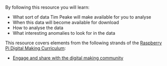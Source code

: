 By following this resource you will learn:

- What sort of data Tim Peake will make available for you to analyse
- When this data will become available for download
- How to analyse the data
- What interesting anomalies to look for in the data

This resource covers elements from the following strands of the [Raspberry Pi Digital Making Curriculum](https://www.raspberrypi.org/curriculum/):

- [Engage and share with the digital making community](https://www.raspberrypi.org/curriculum/community-and-sharing/creator)
